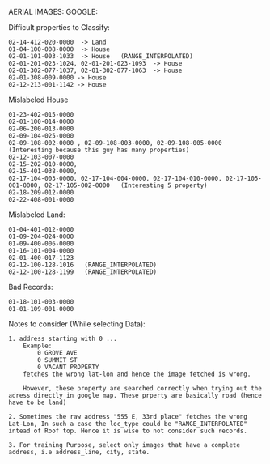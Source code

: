 



AERIAL IMAGES: GOOGLE:

Difficult properties to Classify:

    02-14-412-020-0000  -> Land
    01-04-100-008-0000  -> House
    02-01-101-003-1033  -> House   (RANGE_INTERPOLATED)
    02-01-201-023-1024, 02-01-201-023-1093  -> House
    02-01-302-077-1037, 02-01-302-077-1063  -> House
    02-01-308-009-0000 -> House
    02-12-213-001-1142 -> House
    
Mislabeled House

    01-23-402-015-0000
    02-01-100-014-0000
    02-06-200-013-0000
    02-09-104-025-0000
    02-09-108-002-0000 , 02-09-108-003-0000, 02-09-108-005-0000   (Interesting because this guy has many properties)
    02-12-103-007-0000
    02-15-202-010-0000,
    02-15-401-038-0000,
    02-17-104-003-0000, 02-17-104-004-0000, 02-17-104-010-0000, 02-17-105-001-0000, 02-17-105-002-0000   (Interesting 5 property)
    02-18-209-012-0000
    02-22-408-001-0000
    
    
Mislabeled Land:

    01-04-401-012-0000
    01-09-204-024-0000
    01-09-400-006-0000
    01-16-101-004-0000
    02-01-400-017-1123
    02-12-100-128-1016   (RANGE_INTERPOLATED)
    02-12-100-128-1199   (RANGE_INTERPOLATED)

    
    
    

Bad Records:

    01-18-101-003-0000
    01-01-109-001-0000


Notes to consider (While selecting Data):

    1. address starting with 0 ... 
        Example:
            0 GROVE AVE 
            0 SUMMIT ST
            0 VACANT PROPERTY 
        fetches the wrong lat-lon and hence the image fetched is wrong.
        
        However, these property are searched correctly when trying out the adress directly in google map. These prperty are basically road (hence have to be land)
        
    2. Sometimes the raw address "555 E, 33rd place" fetches the wrong Lat-Lon, In such a case the loc_type could be "RANGE_INTERPOLATED" intead of Roof top. Hence it is wise to not consider such records.
    
    3. For training Purpose, select only images that have a complete address, i.e address_line, city, state.
    
    

      
